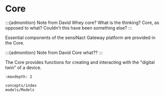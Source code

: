 # Core

:::{admonition} Note from David
Whey core? What is the thinking? Core, as opposed to what? Couldn't this have been something else?
:::

Essential components of the sensiNact Gateway platform are provided in the Core.

:::{admonition} Note from David
Core what??
:::

The Core provides functions for creating and interacting with the "digital twin" of a device.

```{toctree}
:maxdepth: 2

concepts/index
models/Models
```
